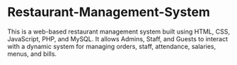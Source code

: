 # Restaurant-Management-System
This is a web-based restaurant management system built using HTML, CSS, JavaScript, PHP, and MySQL. It allows Admins, Staff, and Guests to interact with a dynamic system for managing orders, staff, attendance, salaries, menus, and bills.

